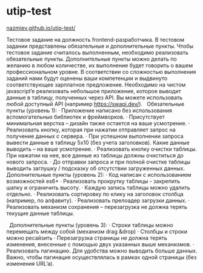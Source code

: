 # utip-test

<a href="https://nazmiev.github.io/utip-test/">nazmiev.github.io/utip-test/</a>

Тестовое задание на должность frontend-разработчика.
В тестовом задании представлены обязательные и дополнительные пункты.
Чтобы тестовое задание считалось выполненным, необходимо реализовать
обязательные пункты. Дополнительные пункты можно делать по желанию в
любом количестве, их выполнение будет говорить о вашем профессиональном
уровне. В соответствии со сложностью выполнения заданий нами будут оценены
ваши компетенции и выдвинуто соответствующее зарплатное предложение.
Необходимо на чистом javascript’e реализовать небольшое приложение,
которое выводит данные в таблицу, полученных через API. Вы можете
использовать любой доступный API (например https://swapi.dev/).
 
Обязательные пункты (уровень 1):
· Приложение написано без использования вспомогательных библиотек и
фреймворков.
· Присутствует минимальная верстка – дизайн также остается на ваше
усмотрение.
· Реализовать кнопку, которая при нажатии отправляет запрос на получение
данных с сервера.
· При успешном выполнении запроса вывести данные в таблицу 5х10 (без
учета заголовков). Какие данные выводить – на ваше усмотрение.
· Реализовать кнопку очистки таблицы. При нажатии на нее, все данные из
таблицы должны очиститься до нового запроса.
· До отправки запроса и при полной очистке таблицы выводить заглушку /
подсказку об отсутствии загруженных данных.
 
Дополнительные пункты (уровень 2):
· Код написан с использованием возможностей es6+
· Реализовать прокрутку таблицы - закрепить шапку и ограничить высоту.
· Каждую запись таблицы можно удалить отдельно.
· Реализовать сортировку по клику на заголовок столбца (например, по
алфавиту).
· Реализовать прелоадер загрузки данных.
· Реализовать механизм сохранения – перезагрузка не должна терять
текущие данные таблицы.

  Дополнительные пункты (уровень 3):
· Строки таблицы можно перемещать между собой (механизм drag &amp;drop)
· Столбцы и строки можно ресайзить
· Перезагрузка страницы не должна терять изменения, внесенные с
помощью двух указанных выше механизмов.
· Реализовать пагинацию. Для удобства можно выводить больше данных.
Важно, чтобы пагинация осуществлялась в рамках одной страницы (без
изменения URL’a).
